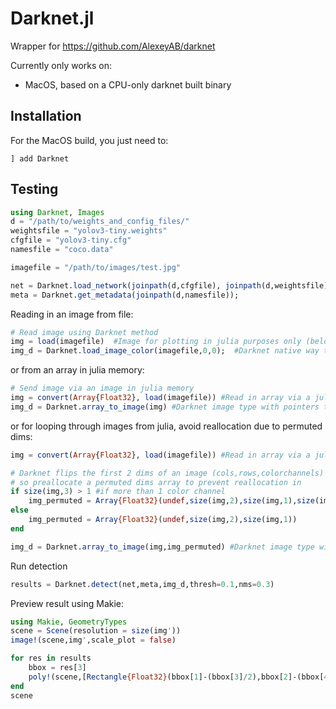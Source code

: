# Darknet.jl

Wrapper for https://github.com/AlexeyAB/darknet

Currently only works on:
-  MacOS, based on a CPU-only darknet built binary

## Installation

For the MacOS build, you just need to:
```
] add Darknet
```

## Testing
```julia
using Darknet, Images
d = "/path/to/weights_and_config_files/"
weightsfile = "yolov3-tiny.weights"
cfgfile = "yolov3-tiny.cfg"
namesfile = "coco.data"

imagefile = "/path/to/images/test.jpg"

net = Darknet.load_network(joinpath(d,cfgfile), joinpath(d,weightsfile),1)
meta = Darknet.get_metadata(joinpath(d,namesfile));

```
Reading in an image from file:
```julia
# Read image using Darknet method
img = load(imagefile)  #Image for plotting in julia purposes only (below)
img_d = Darknet.load_image_color(imagefile,0,0);  #Darknet native way to read in image from file. Produces an image type with pointers
```
or from an array in julia memory:

```julia
# Send image via an image in julia memory
img = convert(Array{Float32}, load(imagefile)) #Read in array via a julia method
img_d = Darknet.array_to_image(img) #Darknet image type with pointers to source data
```

or for looping through images from julia, avoid reallocation due to permuted dims:

```julia
img = convert(Array{Float32}, load(imagefile)) #Read in array via a julia method

# Darknet flips the first 2 dims of an image (cols,rows,colorchannels)
# so preallocate a permuted dims array to prevent reallocation in 
if size(img,3) > 1 #if more than 1 color channel 
    img_permuted = Array{Float32}(undef,size(img,2),size(img,1),size(img,3)) 
else
    img_permuted = Array{Float32}(undef,size(img,2),size(img,1)) 
end

img_d = Darknet.array_to_image(img,img_permuted) #Darknet image type with pointers to source data
```

Run detection
```julia
results = Darknet.detect(net,meta,img_d,thresh=0.1,nms=0.3)
```

Preview result using Makie:
```julia 
using Makie, GeometryTypes
scene = Scene(resolution = size(img'))
image!(scene,img',scale_plot = false)

for res in results
    bbox = res[3]
    poly!(scene,[Rectangle{Float32}(bbox[1]-(bbox[3]/2),bbox[2]-(bbox[4]/2),bbox[3],bbox[4])],color=RGBA(0,1,0,clamp(conf,0.05,0.5)))
end
scene
```


